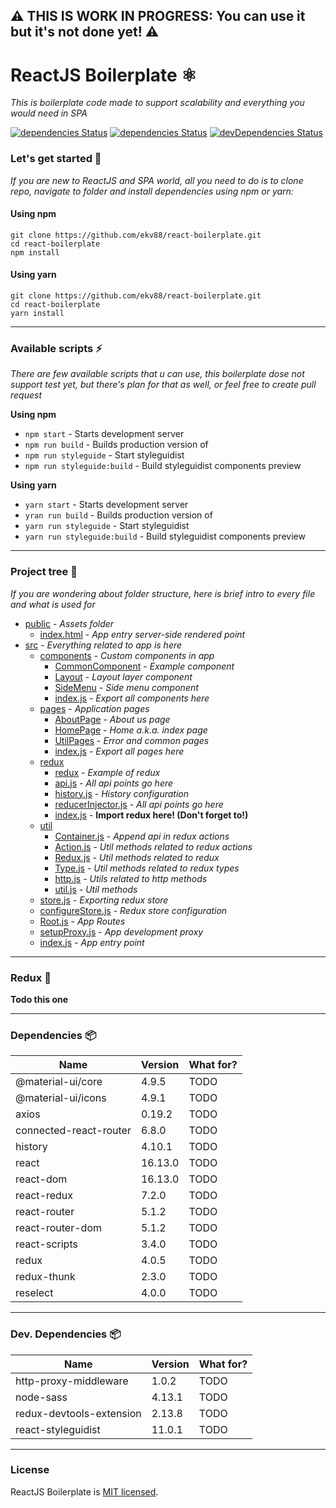 ⚠ THIS IS WORK IN PROGRESS: You can use it but it's not done yet! ⚠
---
# ReactJS Boilerplate ⚛ 
*This is boilerplate code made to support scalability and everything you would need in SPA*

[![dependencies Status](https://img.shields.io/circleci/build/github/ekv88/react-boilerplate/master.svg)](https://circleci.com/gh/ekv88/react-boilerplate)
[![dependencies Status](https://david-dm.org/ekv88/react-boilerplate/master/status.svg)](https://david-dm.org/ekv88/react-boilerplate/master)
[![devDependencies Status](https://david-dm.org/ekv88/react-boilerplate/master/dev-status.svg)](https://david-dm.org/ekv88/react-boilerplate/master?type=dev)

### Let's get started 🚀
*If you are new to ReactJS and SPA world, all you need to do is to clone repo, navigate to folder and install dependencies using npm or yarn:*
#### Using npm
```shell script
git clone https://github.com/ekv88/react-boilerplate.git
cd react-boilerplate
npm install
```
#### Using yarn
```shell script
git clone https://github.com/ekv88/react-boilerplate.git
cd react-boilerplate
yarn install
```
----
### Available scripts ⚡
*There are few available scripts that u can use, this boilerplate dose not support test yet, but there's plan for that as well, or feel free to create pull request*

**Using npm**
* `npm start` - Starts development server
* `npm run build` - Builds production version of 
* `npm run styleguide` - Start styleguidist
* `npm run styleguide:build` - Build styleguidist components preview

**Using yarn**
* `yarn start` - Starts development server
* `yran run build` - Builds production version of 
* `yarn run styleguide` - Start styleguidist
* `yarn run styleguide:build` - Build styleguidist components preview

---

### Project tree 🌳
*If you are wondering about folder structure, here is brief intro to every file and what is used for*
 * [public](./public) - *Assets folder*
   * [index.html](./public/index.html) - *App entry server-side rendered point*
 * [src](./src) - *Everything related to app is here*
   * [components](./src/components) - *Custom components in app*
     * [CommonComponent](./src/components/CommonComponent) - *Example component*
     * [Layout](./src/components/Layout) - *Layout layer component*
     * [SideMenu](./src/components/SideMenu) - *Side menu component*
     * [index.js](./src/components/index.js) - *Export all components here*
   * [pages](./src/pages) - *Application pages*
     * [AboutPage](./src/pages/AboutPage) - *About us page*
     * [HomePage](./src/pages/HomePage) - *Home a.k.a. index page*
     * [UtilPages](./src/pages/UtilPages) - *Error and common pages*
     * [index.js](./src/pages/index.js) - *Export all pages here*
   * [redux](./src/redux)
     * [redux](./src/redux/doggos) - *Example of redux*
     * [api.js](./src/redux/api.js) - *All api points go here*
     * [history.js](./src/redux/history.js) - *History configuration*
     * [reducerInjector.js](./src/redux/reducerInjector.js) - *All api points go here*
     * [index.js](./src/redux/index.js) - **Import redux here! (Don't forget to!)**
   * [util](./src/util)
     * [Container.js](./src/util/Container.js) - *Append api in redux actions*
     * [Action.js](./src/util/Action.js) - *Util methods related to redux actions*
     * [Redux.js](./src/util/Redux.js) - *Util methods related to redux*
     * [Type.js](./src/util/Type.js) - *Util methods related to redux types*
     * [http.js](./src/util/http.js) - *Utils related to http methods*
     * [util.js](./src/util/util.js) - *Util methods*
   * [store.js](./src/store.js) - *Exporting redux store*
   * [configureStore.js](./src/configureStore.js) - *Redux store configuration*
   * [Root.js](./src/Root.js) - *App Routes*
   * [setupProxy.js](./src/setupProxy.js) - *App development proxy*
   * [index.js](./src/index.js) - *App entry point*
   
   
---

### Redux 🔄

**Todo this one**

---

### Dependencies 📦
| Name                  |Version    | What for?    |
|-----------------------|-----------|--------------|
|@material-ui/core      |4.9.5      |TODO          |
|@material-ui/icons     |4.9.1      |TODO          |
|axios                  |0.19.2     |TODO          |
|connected-react-router |6.8.0      |TODO          |
|history                |4.10.1     |TODO          |
|react                  |16.13.0    |TODO          |
|react-dom              |16.13.0    |TODO          |
|react-redux            |7.2.0      |TODO          |
|react-router           |5.1.2      |TODO          |
|react-router-dom       |5.1.2      |TODO          |
|react-scripts          |3.4.0      |TODO          |
|redux                  |4.0.5      |TODO          |
|redux-thunk            |2.3.0      |TODO          |
|reselect               |4.0.0      |TODO          |

--- 

### Dev. Dependencies 📦
| Name                    | Version   | What for?    |
|-------------------------|-----------|--------------|
|http-proxy-middleware    |1.0.2      |TODO          |
|node-sass                |4.13.1     |TODO          |
|redux-devtools-extension |2.13.8     |TODO          |
|react-styleguidist       |11.0.1     |TODO          |

---

### License

ReactJS Boilerplate is [MIT licensed](./LICENSE).